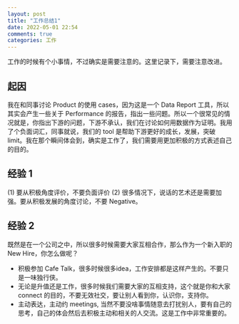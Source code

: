 ```yaml
---
layout: post
title: "工作总结1"
date: 2022-05-01 22:54
comments: true
categories: 工作
---
```


工作的时候有个小事情，不过确实是需要注意的。这里记录下，需要注意改进。

<!--more-->

## 起因

我在和同事讨论 Product 的使用 cases，因为这是一个 Data Report 工具，所以其实会产生一些关于 Performance 的报告，指出一些问题。所以一个很常见的情况就是，你指出下游的问题，下游不承认，我们在讨论如何用数据作为证明。我用了个负面词汇，同事就说，我们的 tool 是帮助下游更好的成长，发展，突破 limit。我在那个瞬间体会到，确实是工作了，我们需要用更加积极的方式表述自己的目的。

## 经验 1

(1) 要从积极角度评价，不要负面评价
(2) 很多情况下，说话的艺术还是需要加强。要从积极发展的角度讨论，不要 Negative。

## 经验 2

既然是在一个公司之中，所以很多时候需要大家互相合作，那么作为一个新入职的 New Hire，你怎么做呢？

* 积极参加 Cafe Talk，很多时候很多idea，工作安排都是这样产生的。不要只是一味独行侠。
* 无论是升值还是工作，很多时候我们需要大家的互相支持，这个就是你和大家 connect 的目的，不要无效社交，要让别人看到你，认识你，支持你。
* 主动表达，主动约 meetings, 当然不要没啥事情随意去打扰别人，要有自己的思考，自己的体会然后去积极主动和相关的人交流。这是工作中非常重要的。